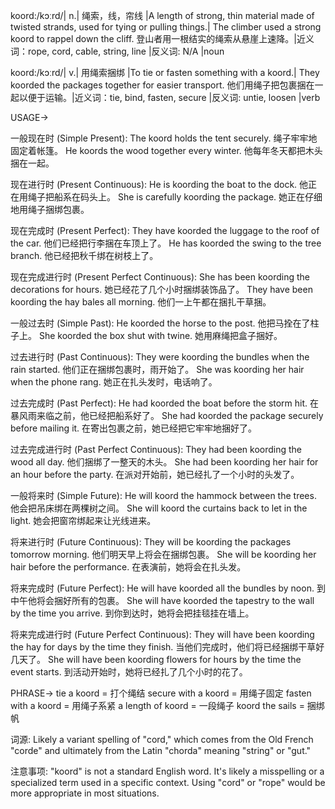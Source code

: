koord:/kɔːrd/| n.| 绳索，线，帘线 |A length of strong, thin material made of twisted strands, used for tying or pulling things.| The climber used a strong koord to rappel down the cliff. 登山者用一根结实的绳索从悬崖上速降。|近义词：rope, cord, cable, string, line |反义词: N/A |noun

koord:/kɔːrd/| v.| 用绳索捆绑 |To tie or fasten something with a koord.|  They koorded the packages together for easier transport.  他们用绳子把包裹捆在一起以便于运输。|近义词：tie, bind, fasten, secure |反义词: untie, loosen |verb


USAGE->

一般现在时 (Simple Present):
The koord holds the tent securely.  绳子牢牢地固定着帐篷。
He koords the wood together every winter. 他每年冬天都把木头捆在一起。


现在进行时 (Present Continuous):
He is koording the boat to the dock. 他正在用绳子把船系在码头上。
She is carefully koording the package. 她正在仔细地用绳子捆绑包裹。


现在完成时 (Present Perfect):
They have koorded the luggage to the roof of the car. 他们已经把行李捆在车顶上了。
He has koorded the swing to the tree branch. 他已经把秋千绑在树枝上了。


现在完成进行时 (Present Perfect Continuous):
She has been koording the decorations for hours. 她已经花了几个小时捆绑装饰品了。
They have been koording the hay bales all morning. 他们一上午都在捆扎干草捆。


一般过去时 (Simple Past):
He koorded the horse to the post. 他把马拴在了柱子上。
She koorded the box shut with twine. 她用麻绳把盒子捆好。


过去进行时 (Past Continuous):
They were koording the bundles when the rain started.  他们正在捆绑包裹时，雨开始了。
She was koording her hair when the phone rang.  她正在扎头发时，电话响了。


过去完成时 (Past Perfect):
He had koorded the boat before the storm hit.  在暴风雨来临之前，他已经把船系好了。
She had koorded the package securely before mailing it.  在寄出包裹之前，她已经把它牢牢地捆好了。


过去完成进行时 (Past Perfect Continuous):
They had been koording the wood all day. 他们捆绑了一整天的木头。
She had been koording her hair for an hour before the party.  在派对开始前，她已经扎了一个小时的头发了。


一般将来时 (Simple Future):
He will koord the hammock between the trees. 他会把吊床绑在两棵树之间。
She will koord the curtains back to let in the light. 她会把窗帘绑起来让光线进来。


将来进行时 (Future Continuous):
They will be koording the packages tomorrow morning.  他们明天早上将会在捆绑包裹。
She will be koording her hair before the performance.  在表演前，她将会在扎头发。


将来完成时 (Future Perfect):
He will have koorded all the bundles by noon.  到中午他将会捆好所有的包裹。
She will have koorded the tapestry to the wall by the time you arrive.  到你到达时，她将会把挂毯挂在墙上。


将来完成进行时 (Future Perfect Continuous):
They will have been koording the hay for days by the time they finish.  当他们完成时，他们将已经捆绑干草好几天了。
She will have been koording flowers for hours by the time the event starts.  到活动开始时，她将已经扎了几个小时的花了。



PHRASE->
tie a koord = 打个绳结
secure with a koord = 用绳子固定
fasten with a koord = 用绳子系紧
a length of koord = 一段绳子
koord the sails = 捆绑帆


词源:  Likely a variant spelling of "cord," which comes from the Old French "corde" and ultimately from the Latin "chorda" meaning "string" or "gut."


注意事项:  "koord" is not a standard English word.  It's likely a misspelling or a specialized term used in a specific context.  Using "cord" or "rope" would be more appropriate in most situations.
